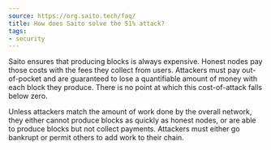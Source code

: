 ```yaml
---
source: https://org.saito.tech/faq/
title: How does Saito solve the 51% attack?
tags:
- security
---
```


Saito ensures that producing blocks is always expensive. Honest nodes pay those costs with the fees they collect from users. Attackers must pay out-of-pocket and are guaranteed to lose a quantifiable amount of money with each block they produce. There is no point at which this cost-of-attack falls below zero.

Unless attackers match the amount of work done by the overall network, they either cannot produce blocks as quickly as honest nodes, or are able to produce blocks but not collect payments. Attackers must either go bankrupt or permit others to add work to their chain.
